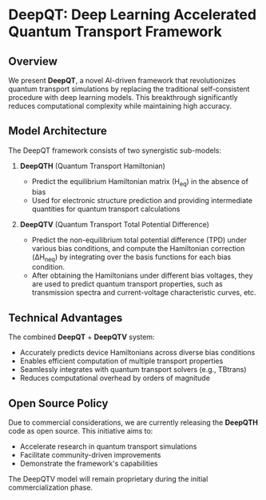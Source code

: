# DeepQT: Deep Learning Accelerated Quantum Transport Framework

## Overview
We present &zwnj;**DeepQT**&zwnj;, a novel AI-driven framework that revolutionizes quantum transport simulations by replacing the traditional self-consistent procedure with deep learning models. This breakthrough significantly reduces computational complexity while maintaining high accuracy.

## Model Architecture
The DeepQT framework consists of two synergistic sub-models:

1. &zwnj;**DeepQTH**&zwnj; (Quantum Transport Hamiltonian)  
   - Predict the equilibrium Hamiltonian matrix (H<sub>eq</sub>) in the absence of bias  
   - Used for electronic structure prediction and providing intermediate quantities for quantum transport calculations

2. &zwnj;**DeepQTV**&zwnj; (Quantum Transport Total Potential Difference)  
   - Predict the non-equilibrium total potential difference (TPD) under various bias conditions, and compute the Hamiltonian correction (ΔH<sub>neq</sub>) by integrating over the basis functions for each bias condition.
   - After obtaining the Hamiltonians under different bias voltages, they are used to predict quantum transport properties, such as transmission spectra and current-voltage characteristic curves, etc.

## Technical Advantages
The combined &zwnj;**DeepQT**&zwnj; + &zwnj;**DeepQTV**&zwnj; system:
- Accurately predicts device Hamiltonians across diverse bias conditions
- Enables efficient computation of multiple transport properties
- Seamlessly integrates with quantum transport solvers (e.g., TBtrans)
- Reduces computational overhead by orders of magnitude

## Open Source Policy
Due to commercial considerations, we are currently releasing the &zwnj;**DeepQTH**&zwnj; code as open source. This initiative aims to:
- Accelerate research in quantum transport simulations
- Facilitate community-driven improvements
- Demonstrate the framework's capabilities

The DeepQTV model will remain proprietary during the initial commercialization phase.


